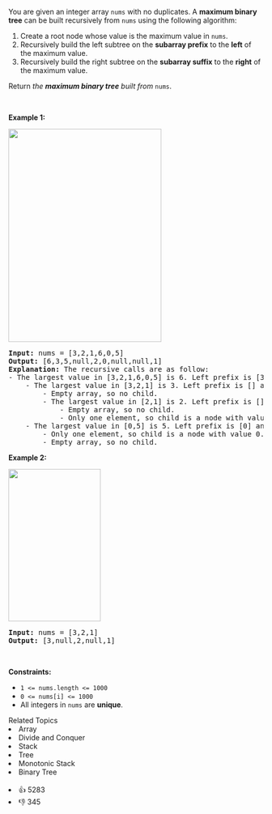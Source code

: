 <p>You are given an integer array <code>nums</code> with no duplicates. A <strong>maximum binary tree</strong> can be built recursively from <code>nums</code> using the following algorithm:</p>

<ol> 
 <li>Create a root node whose value is the maximum value in <code>nums</code>.</li> 
 <li>Recursively build the left subtree on the <strong>subarray prefix</strong> to the <strong>left</strong> of the maximum value.</li> 
 <li>Recursively build the right subtree on the <strong>subarray suffix</strong> to the <strong>right</strong> of the maximum value.</li> 
</ol>

<p>Return <em>the <strong>maximum binary tree</strong> built from </em><code>nums</code>.</p>

<p>&nbsp;</p> 
<p><strong class="example">Example 1:</strong></p> 
<img alt="" src="https://assets.leetcode.com/uploads/2020/12/24/tree1.jpg" style="width: 302px; height: 421px;" /> 
<pre>
<strong>Input:</strong> nums = [3,2,1,6,0,5]
<strong>Output:</strong> [6,3,5,null,2,0,null,null,1]
<strong>Explanation:</strong> The recursive calls are as follow:
- The largest value in [3,2,1,6,0,5] is 6. Left prefix is [3,2,1] and right suffix is [0,5].
    - The largest value in [3,2,1] is 3. Left prefix is [] and right suffix is [2,1].
        - Empty array, so no child.
        - The largest value in [2,1] is 2. Left prefix is [] and right suffix is [1].
            - Empty array, so no child.
            - Only one element, so child is a node with value 1.
    - The largest value in [0,5] is 5. Left prefix is [0] and right suffix is [].
        - Only one element, so child is a node with value 0.
        - Empty array, so no child.
</pre>

<p><strong class="example">Example 2:</strong></p> 
<img alt="" src="https://assets.leetcode.com/uploads/2020/12/24/tree2.jpg" style="width: 182px; height: 301px;" /> 
<pre>
<strong>Input:</strong> nums = [3,2,1]
<strong>Output:</strong> [3,null,2,null,1]
</pre>

<p>&nbsp;</p> 
<p><strong>Constraints:</strong></p>

<ul> 
 <li><code>1 &lt;= nums.length &lt;= 1000</code></li> 
 <li><code>0 &lt;= nums[i] &lt;= 1000</code></li> 
 <li>All integers in <code>nums</code> are <strong>unique</strong>.</li> 
</ul>

<div><div>Related Topics</div><div><li>Array</li><li>Divide and Conquer</li><li>Stack</li><li>Tree</li><li>Monotonic Stack</li><li>Binary Tree</li></div></div><br><div><li>👍 5283</li><li>👎 345</li></div>